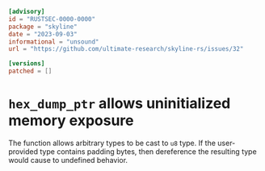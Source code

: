 ```toml
[advisory]
id = "RUSTSEC-0000-0000"
package = "skyline"
date = "2023-09-03"
informational = "unsound"
url = "https://github.com/ultimate-research/skyline-rs/issues/32"

[versions]
patched = []
```

# `hex_dump_ptr` allows uninitialized memory exposure
The function allows arbitrary types to be cast to `u8` type. If the user-provided type contains padding bytes, then dereference the resulting type would cause to undefined behavior.